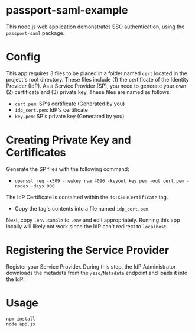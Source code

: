 # passport-saml-example

This node.js web application demonstrates SSO authentication, using the `passport-saml` package.

Config
======

This app requires 3 files to be placed in a folder named `cert` located in the project's root directory. These files include (1) the certificate  of the Identity Provider (IdP). As a Service Provider (SP), you need to generate your own (2) certificate and (3) private key. These files are named as follows:

- `cert.pem`: SP's certificate (Generated by you)
- `idp_cert.pem`: IdP's certificate
- `key.pem`: SP's private key (Generated by you)

Creating Private Key and Certificates
=====================================

Generate the SP files with the following command:
- `openssl req -x509 -newkey rsa:4096 -keyout key.pem -out cert.pem -nodes -days 900`

The IdP Certificate is contained within the `ds:X509Certificate` tag.
- Copy the tag's contents into a file named `idp_cert.pem`.

Next, copy `.env.sample` to `.env` and edit appropriately. Running this app locally will likely not work since the IdP can't redirect to `localhost`.

Registering the Service Provider
================================

Register your Service Provider. During this step, the IdP Administrator downloads the metadata from the `/sso/Metadata` endpoint and loads it into the IdP.

Usage
=====

```
npm install
node app.js
```
